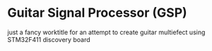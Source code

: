 # Guitar Signal Processor (GSP)

just a fancy worktitle for an attempt to create guitar multiefect using STM32F411 discovery board

